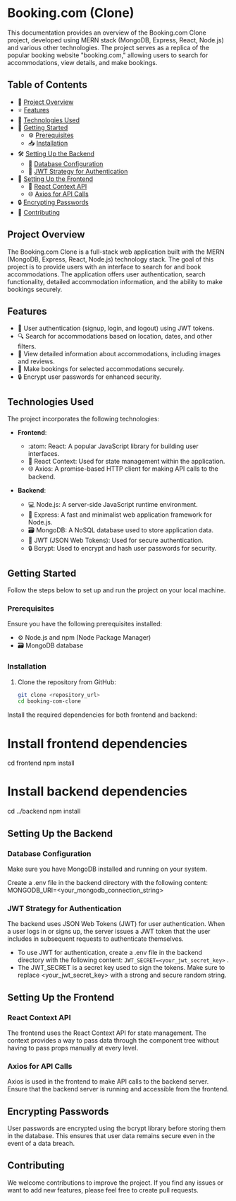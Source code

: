 # Booking.com (Clone)

This documentation provides an overview of the Booking.com Clone project, developed using MERN stack (MongoDB, Express, React, Node.js) and various other technologies. The project serves as a replica of the popular booking website "booking.com," allowing users to search for accommodations, view details, and make bookings.

## Table of Contents

- :house_with_garden: [Project Overview](#project-overview)
- :star: [Features](#features)
- :wrench: [Technologies Used](#technologies-used)
- :rocket: [Getting Started](#getting-started)
  - :gear: [Prerequisites](#prerequisites)
  - :inbox_tray: [Installation](#installation)
- :hammer_and_wrench: [Setting Up the Backend](#setting-up-the-backend)
  - :file_folder: [Database Configuration](#database-configuration)
  - :closed_lock_with_key: [JWT Strategy for Authentication](#jwt-strategy-for-authentication)
- :art: [Setting Up the Frontend](#setting-up-the-frontend)
  - :arrows_counterclockwise: [React Context API](#react-context-api)
  - :globe_with_meridians: [Axios for API Calls](#axios-for-api-calls)
- :lock: [Encrypting Passwords](#encrypting-passwords)
- :busts_in_silhouette: [Contributing](#contributing)

## Project Overview

The Booking.com Clone is a full-stack web application built with the MERN (MongoDB, Express, React, Node.js) technology stack. The goal of this project is to provide users with an interface to search for and book accommodations. The application offers user authentication, search functionality, detailed accommodation information, and the ability to make bookings securely.

## Features

- :door: User authentication (signup, login, and logout) using JWT tokens.
- :mag: Search for accommodations based on location, dates, and other filters.
- :hotel: View detailed information about accommodations, including images and reviews.
- :pencil: Make bookings for selected accommodations securely.
- :lock: Encrypt user passwords for enhanced security.

## Technologies Used

The project incorporates the following technologies:

- **Frontend**: 
  - :atom: React: A popular JavaScript library for building user interfaces.
  - :arrows_counterclockwise: React Context: Used for state management within the application.
  - :globe_with_meridians: Axios: A promise-based HTTP client for making API calls to the backend.
  
- **Backend**: 
  - :computer: Node.js: A server-side JavaScript runtime environment.
  - :rocket: Express: A fast and minimalist web application framework for Node.js.
  - :card_file_box: MongoDB: A NoSQL database used to store application data.
  - :closed_lock_with_key: JWT (JSON Web Tokens): Used for secure authentication.
  - :lock: Bcrypt: Used to encrypt and hash user passwords for security.

## Getting Started

Follow the steps below to set up and run the project on your local machine.

### Prerequisites

Ensure you have the following prerequisites installed:

- :gear: Node.js and npm (Node Package Manager)
- :card_file_box: MongoDB database

### Installation

1. Clone the repository from GitHub:

   ```bash
   git clone <repository_url>
   cd booking-com-clone
   
Install the required dependencies for both frontend and backend:

# Install frontend dependencies
cd frontend
npm install

# Install backend dependencies
cd ../backend
npm install

## Setting Up the Backend

### Database Configuration
Make sure you have MongoDB installed and running on your system.

Create a .env file in the backend directory with the following content:
MONGODB_URI=<your_mongodb_connection_string>

### JWT Strategy for Authentication

The backend uses JSON Web Tokens (JWT) for user authentication. When a user logs in or signs up, the server issues a JWT token that the user includes in subsequent requests to authenticate themselves.

- To use JWT for authentication, create a .env file in the backend directory with the following content:
 `JWT_SECRET=<your_jwt_secret_key>` .
 - The JWT_SECRET is a secret key used to sign the tokens. Make sure to replace <your_jwt_secret_key> with a strong and secure random string.

## Setting Up the Frontend

### React Context API

The frontend uses the React Context API for state management. The context provides a way to pass data through the component tree without having to pass props manually at every level.


### Axios for API Calls
Axios is used in the frontend to make API calls to the backend server. Ensure that the backend server is running and accessible from the frontend.

## Encrypting Passwords
User passwords are encrypted using the bcrypt library before storing them in the database. This ensures that user data remains secure even in the event of a data breach.

## Contributing
We welcome contributions to improve the project. If you find any issues or want to add new features, please feel free to create pull requests.







